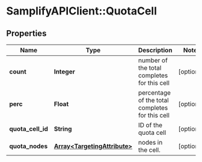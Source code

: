 # SamplifyAPIClient::QuotaCell

## Properties
Name | Type | Description | Notes
------------ | ------------- | ------------- | -------------
**count** | **Integer** | number of the total completes for this cell | [optional] 
**perc** | **Float** | percentage of the total completes for this cell | [optional] 
**quota_cell_id** | **String** | ID of the quota cell | [optional] 
**quota_nodes** | [**Array&lt;TargetingAttribute&gt;**](TargetingAttribute.md) | nodes in the cell. | [optional] 


